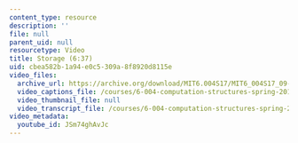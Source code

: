 ```yaml
---
content_type: resource
description: ''
file: null
parent_uid: null
resourcetype: Video
title: Storage (6:37)
uid: cbea582b-1a94-e0c5-309a-8f8920d8115e
video_files:
  archive_url: https://archive.org/download/MIT6.004S17/MIT6_004S17_09-02-04_300k.mp4
  video_captions_file: /courses/6-004-computation-structures-spring-2017/4885fb5e56c95ac890c153f237349c3d_JSm74ghAvJc.vtt
  video_thumbnail_file: null
  video_transcript_file: /courses/6-004-computation-structures-spring-2017/d4d7b8f16f848c543b8256dc9104e704_JSm74ghAvJc.pdf
video_metadata:
  youtube_id: JSm74ghAvJc
---
```

